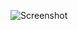 ![Screenshot](https://raw.githubusercontent.com/Cryakl/Ultimate-RAT-Collection/refs/heads/main/DarkConnect/Screenshot.png)
